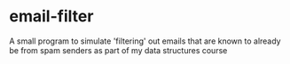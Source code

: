 # email-filter
A small program to simulate 'filtering' out emails that are known to already be from spam senders as part of my data structures course
